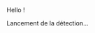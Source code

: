 Hello !

Lancement de la détection...

<?php
echo "Test console";
$user=$_SERVER['HTTP_USER_AGENT'];

if(stristr($user,'Macintosh')){$machine="Mac";}
elseif(stristr($user,'Win')){$machine="PC";}

//- smartphones-----------------
elseif(stristr($user,'iPhone')){$machine="iPhone";}
elseif(stristr($user,'iPod')){$machine="iPod";}
elseif(stristr($user,'Android')){$machine="Android";}
elseif(stristr($user,'iPad')){$machine="iPad";}

else{$machine="Linux";}

if(stristr($user,'Chrome')){$navigateur="Chrome";}
elseif(stristr($user,'Camino')){$navigateur="Camino";}
elseif(stristr($user,'Firefox')){$navigateur="Firefox";}
elseif(stristr($user,'Safari')){$navigateur="Safari";}
elseif(stristr($user,'MSIE')){$navigateur="Explorer";}
elseif(stristr($user,'Opera')){$navigateur="Opera";}
elseif(stristr($user,'Epiphany')){$navigateur="Epiphany";}
elseif(stristr($user,'ChromePlus')){$navigateur="ChromePlus";}
elseif(stristr($user,'Lynx')){$navigateur="Lynx";}


else{$navigateur="inconnu";}
echo $navigateur;
//mysql_query("insert into stats (machine, navigateur) values ('$machine', '$navigateur)' ", $Votre_Script_de_Connexion);

?>

